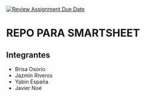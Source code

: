 [![Review Assignment Due Date](https://classroom.github.com/assets/deadline-readme-button-24ddc0f5d75046c5622901739e7c5dd533143b0c8e959d652212380cedb1ea36.svg)](https://classroom.github.com/a/wHqQ-cEv)
# REPO PARA SMARTSHEET
## Integrantes
- Brisa Osorio
- Jazmín Riveros
- Yabin España
- Javier Noé
